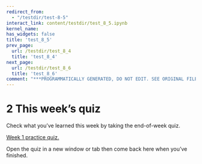 ```yaml
---
redirect_from:
  - "/testdir/test-8-5"
interact_link: content/testdir/test_8_5.ipynb
kernel_name: 
has_widgets: false
title: 'test_8_5'
prev_page:
  url: /testdir/test_8_4
  title: 'test_8_4'
next_page:
  url: /testdir/test_8_6
  title: 'test_8_6'
comment: "***PROGRAMMATICALLY GENERATED, DO NOT EDIT. SEE ORIGINAL FILES IN /content***"
---
```


# 2 This week’s quiz

Check what you’ve learned this week by taking the end-of-week quiz.

[Week 1 practice quiz.](https://www.open.edu/openlearn/ocw/mod/quiz/view.php?id=78777)

Open the quiz in a new window or tab then come back here when you’ve finished.

